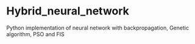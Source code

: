 # Hybrid_neural_network
Python implementation of neural network with backpropagation, Genetic algorithm, PSO and FIS
